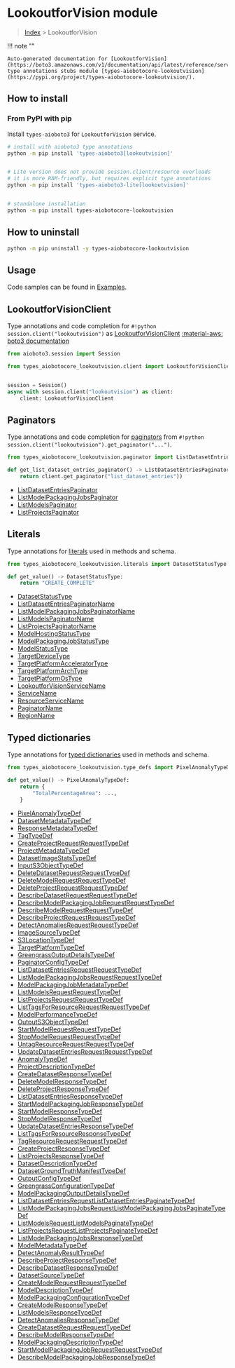 # LookoutforVision module

> [Index](../README.md) > LookoutforVision


!!! note ""

    Auto-generated documentation for [LookoutforVision](https://boto3.amazonaws.com/v1/documentation/api/latest/reference/services/lookoutvision.html#LookoutforVision)
    type annotations stubs module [types-aiobotocore-lookoutvision](https://pypi.org/project/types-aiobotocore-lookoutvision/).

## How to install



### From PyPI with pip

Install `types-aioboto3` for `LookoutforVision` service.

```bash
# install with aioboto3 type annotations
python -m pip install 'types-aioboto3[lookoutvision]'


# Lite version does not provide session.client/resource overloads
# it is more RAM-friendly, but requires explicit type annotations
python -m pip install 'types-aioboto3-lite[lookoutvision]'


# standalone installation
python -m pip install types-aiobotocore-lookoutvision
```



## How to uninstall

```bash
python -m pip uninstall -y types-aiobotocore-lookoutvision
```

## Usage

Code samples can be found in [Examples](./usage.md).

## LookoutforVisionClient

Type annotations and code completion for  `#!python session.client("lookoutvision")` as [LookoutforVisionClient](./client.md)
[:material-aws: boto3 documentation](https://boto3.amazonaws.com/v1/documentation/api/latest/reference/services/lookoutvision.html#LookoutforVision.Client)

```python title="Usage example"
from aioboto3.session import Session

from types_aiobotocore_lookoutvision.client import LookoutforVisionClient


session = Session()
async with session.client("lookoutvision") as client:
    client: LookoutforVisionClient
```


## Paginators

Type annotations and code completion for
[paginators](./paginators.md)
from `#!python session.client("lookoutvision").get_paginator("...")`.

```python title="Usage example"
from types_aiobotocore_lookoutvision.paginator import ListDatasetEntriesPaginator

def get_list_dataset_entries_paginator() -> ListDatasetEntriesPaginator:
    return client.get_paginator("list_dataset_entries"))
```

- [ListDatasetEntriesPaginator](./paginators.md#listdatasetentriespaginator)
- [ListModelPackagingJobsPaginator](./paginators.md#listmodelpackagingjobspaginator)
- [ListModelsPaginator](./paginators.md#listmodelspaginator)
- [ListProjectsPaginator](./paginators.md#listprojectspaginator)








## Literals

Type annotations for [literals](./literals.md) used in methods and schema.

```python title="Usage example"
from types_aiobotocore_lookoutvision.literals import DatasetStatusType

def get_value() -> DatasetStatusType:
    return "CREATE_COMPLETE"
```

- [DatasetStatusType](./literals.md#datasetstatustype)
- [ListDatasetEntriesPaginatorName](./literals.md#listdatasetentriespaginatorname)
- [ListModelPackagingJobsPaginatorName](./literals.md#listmodelpackagingjobspaginatorname)
- [ListModelsPaginatorName](./literals.md#listmodelspaginatorname)
- [ListProjectsPaginatorName](./literals.md#listprojectspaginatorname)
- [ModelHostingStatusType](./literals.md#modelhostingstatustype)
- [ModelPackagingJobStatusType](./literals.md#modelpackagingjobstatustype)
- [ModelStatusType](./literals.md#modelstatustype)
- [TargetDeviceType](./literals.md#targetdevicetype)
- [TargetPlatformAcceleratorType](./literals.md#targetplatformacceleratortype)
- [TargetPlatformArchType](./literals.md#targetplatformarchtype)
- [TargetPlatformOsType](./literals.md#targetplatformostype)
- [LookoutforVisionServiceName](./literals.md#lookoutforvisionservicename)
- [ServiceName](./literals.md#servicename)
- [ResourceServiceName](./literals.md#resourceservicename)
- [PaginatorName](./literals.md#paginatorname)
- [RegionName](./literals.md#regionname)




## Typed dictionaries

Type annotations for [typed dictionaries](./type_defs.md) used in methods and schema.

```python title="Usage example"
from types_aiobotocore_lookoutvision.type_defs import PixelAnomalyTypeDef

def get_value() -> PixelAnomalyTypeDef:
    return {
        "TotalPercentageArea": ...,
    }
```

- [PixelAnomalyTypeDef](./type_defs.md#pixelanomalytypedef)
- [DatasetMetadataTypeDef](./type_defs.md#datasetmetadatatypedef)
- [ResponseMetadataTypeDef](./type_defs.md#responsemetadatatypedef)
- [TagTypeDef](./type_defs.md#tagtypedef)
- [CreateProjectRequestRequestTypeDef](./type_defs.md#createprojectrequestrequesttypedef)
- [ProjectMetadataTypeDef](./type_defs.md#projectmetadatatypedef)
- [DatasetImageStatsTypeDef](./type_defs.md#datasetimagestatstypedef)
- [InputS3ObjectTypeDef](./type_defs.md#inputs3objecttypedef)
- [DeleteDatasetRequestRequestTypeDef](./type_defs.md#deletedatasetrequestrequesttypedef)
- [DeleteModelRequestRequestTypeDef](./type_defs.md#deletemodelrequestrequesttypedef)
- [DeleteProjectRequestRequestTypeDef](./type_defs.md#deleteprojectrequestrequesttypedef)
- [DescribeDatasetRequestRequestTypeDef](./type_defs.md#describedatasetrequestrequesttypedef)
- [DescribeModelPackagingJobRequestRequestTypeDef](./type_defs.md#describemodelpackagingjobrequestrequesttypedef)
- [DescribeModelRequestRequestTypeDef](./type_defs.md#describemodelrequestrequesttypedef)
- [DescribeProjectRequestRequestTypeDef](./type_defs.md#describeprojectrequestrequesttypedef)
- [DetectAnomaliesRequestRequestTypeDef](./type_defs.md#detectanomaliesrequestrequesttypedef)
- [ImageSourceTypeDef](./type_defs.md#imagesourcetypedef)
- [S3LocationTypeDef](./type_defs.md#s3locationtypedef)
- [TargetPlatformTypeDef](./type_defs.md#targetplatformtypedef)
- [GreengrassOutputDetailsTypeDef](./type_defs.md#greengrassoutputdetailstypedef)
- [PaginatorConfigTypeDef](./type_defs.md#paginatorconfigtypedef)
- [ListDatasetEntriesRequestRequestTypeDef](./type_defs.md#listdatasetentriesrequestrequesttypedef)
- [ListModelPackagingJobsRequestRequestTypeDef](./type_defs.md#listmodelpackagingjobsrequestrequesttypedef)
- [ModelPackagingJobMetadataTypeDef](./type_defs.md#modelpackagingjobmetadatatypedef)
- [ListModelsRequestRequestTypeDef](./type_defs.md#listmodelsrequestrequesttypedef)
- [ListProjectsRequestRequestTypeDef](./type_defs.md#listprojectsrequestrequesttypedef)
- [ListTagsForResourceRequestRequestTypeDef](./type_defs.md#listtagsforresourcerequestrequesttypedef)
- [ModelPerformanceTypeDef](./type_defs.md#modelperformancetypedef)
- [OutputS3ObjectTypeDef](./type_defs.md#outputs3objecttypedef)
- [StartModelRequestRequestTypeDef](./type_defs.md#startmodelrequestrequesttypedef)
- [StopModelRequestRequestTypeDef](./type_defs.md#stopmodelrequestrequesttypedef)
- [UntagResourceRequestRequestTypeDef](./type_defs.md#untagresourcerequestrequesttypedef)
- [UpdateDatasetEntriesRequestRequestTypeDef](./type_defs.md#updatedatasetentriesrequestrequesttypedef)
- [AnomalyTypeDef](./type_defs.md#anomalytypedef)
- [ProjectDescriptionTypeDef](./type_defs.md#projectdescriptiontypedef)
- [CreateDatasetResponseTypeDef](./type_defs.md#createdatasetresponsetypedef)
- [DeleteModelResponseTypeDef](./type_defs.md#deletemodelresponsetypedef)
- [DeleteProjectResponseTypeDef](./type_defs.md#deleteprojectresponsetypedef)
- [ListDatasetEntriesResponseTypeDef](./type_defs.md#listdatasetentriesresponsetypedef)
- [StartModelPackagingJobResponseTypeDef](./type_defs.md#startmodelpackagingjobresponsetypedef)
- [StartModelResponseTypeDef](./type_defs.md#startmodelresponsetypedef)
- [StopModelResponseTypeDef](./type_defs.md#stopmodelresponsetypedef)
- [UpdateDatasetEntriesResponseTypeDef](./type_defs.md#updatedatasetentriesresponsetypedef)
- [ListTagsForResourceResponseTypeDef](./type_defs.md#listtagsforresourceresponsetypedef)
- [TagResourceRequestRequestTypeDef](./type_defs.md#tagresourcerequestrequesttypedef)
- [CreateProjectResponseTypeDef](./type_defs.md#createprojectresponsetypedef)
- [ListProjectsResponseTypeDef](./type_defs.md#listprojectsresponsetypedef)
- [DatasetDescriptionTypeDef](./type_defs.md#datasetdescriptiontypedef)
- [DatasetGroundTruthManifestTypeDef](./type_defs.md#datasetgroundtruthmanifesttypedef)
- [OutputConfigTypeDef](./type_defs.md#outputconfigtypedef)
- [GreengrassConfigurationTypeDef](./type_defs.md#greengrassconfigurationtypedef)
- [ModelPackagingOutputDetailsTypeDef](./type_defs.md#modelpackagingoutputdetailstypedef)
- [ListDatasetEntriesRequestListDatasetEntriesPaginateTypeDef](./type_defs.md#listdatasetentriesrequestlistdatasetentriespaginatetypedef)
- [ListModelPackagingJobsRequestListModelPackagingJobsPaginateTypeDef](./type_defs.md#listmodelpackagingjobsrequestlistmodelpackagingjobspaginatetypedef)
- [ListModelsRequestListModelsPaginateTypeDef](./type_defs.md#listmodelsrequestlistmodelspaginatetypedef)
- [ListProjectsRequestListProjectsPaginateTypeDef](./type_defs.md#listprojectsrequestlistprojectspaginatetypedef)
- [ListModelPackagingJobsResponseTypeDef](./type_defs.md#listmodelpackagingjobsresponsetypedef)
- [ModelMetadataTypeDef](./type_defs.md#modelmetadatatypedef)
- [DetectAnomalyResultTypeDef](./type_defs.md#detectanomalyresulttypedef)
- [DescribeProjectResponseTypeDef](./type_defs.md#describeprojectresponsetypedef)
- [DescribeDatasetResponseTypeDef](./type_defs.md#describedatasetresponsetypedef)
- [DatasetSourceTypeDef](./type_defs.md#datasetsourcetypedef)
- [CreateModelRequestRequestTypeDef](./type_defs.md#createmodelrequestrequesttypedef)
- [ModelDescriptionTypeDef](./type_defs.md#modeldescriptiontypedef)
- [ModelPackagingConfigurationTypeDef](./type_defs.md#modelpackagingconfigurationtypedef)
- [CreateModelResponseTypeDef](./type_defs.md#createmodelresponsetypedef)
- [ListModelsResponseTypeDef](./type_defs.md#listmodelsresponsetypedef)
- [DetectAnomaliesResponseTypeDef](./type_defs.md#detectanomaliesresponsetypedef)
- [CreateDatasetRequestRequestTypeDef](./type_defs.md#createdatasetrequestrequesttypedef)
- [DescribeModelResponseTypeDef](./type_defs.md#describemodelresponsetypedef)
- [ModelPackagingDescriptionTypeDef](./type_defs.md#modelpackagingdescriptiontypedef)
- [StartModelPackagingJobRequestRequestTypeDef](./type_defs.md#startmodelpackagingjobrequestrequesttypedef)
- [DescribeModelPackagingJobResponseTypeDef](./type_defs.md#describemodelpackagingjobresponsetypedef)

